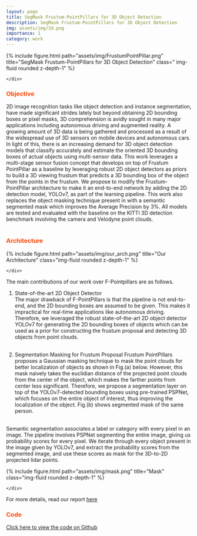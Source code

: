 ```yaml
---
layout: page
title: SegMask Frustum-PointPillars for 3D Object Detection
description: SegMask Frustum-PointPillars for 3D Object Detection
img: assets/img/3d.png
importance: 1
category: work
---
```


<div class="row">
    <div class="col-sm mt-3 mt-md-0">
    {% include figure.html path="assets/img/FrustumPointPillar.png" title="SegMask Frustum-PointPillars for 3D Object Detection" class=" img-fluid rounded z-depth-1" %}

    </div>

</div>

### <span style="color:#ff4703">Objective</span>

<!-- <div class="row" text-align="justify" text-justify= "inter-word"> -->

2D image recognition tasks like object detection and instance segmentation, have made significant strides lately but beyond obtaining 2D bounding boxes or pixel masks, 3D comprehension is avidly sought in many major applications including autonomous driving and augmented reality. A growing amount of 3D data is being gathered and processed as a result of the widespread use of 3D sensors on mobile devices and autonomous cars.
In light of this, there is an increasing demand for 3D object detection models that classify accurately and estimate the oriented 3D bounding boxes of actual objects using multi-sensor data. This work leverages a multi-stage sensor fusion concept that develops on top of Frustum PointPillar as a baseline by leveraging robust 2D object detectors as priors to build a 3D viewing frustum that predicts a 3D bounding box of the object from the points in the frustum.
We propose to modify the Frustum-PointPillar architecture to make it an end-to-end network by adding the 2D detection model, YOLOv7, as part of the learning pipeline. This work also replaces the object masking technique present in with a semantic segmented mask which improves the Average Precision by 3%.
All models are tested and evaluated with the baseline on the KITTI 3D detection benchmark involving the camera and Velodyne point clouds. <br /><br />

<!-- </div> -->

### <span style="color:#ff4703">Architecture</span>

<div class="row">
    <div class="col-sm mt-3 mt-md-0">
        {% include figure.html path="assets/img/our_arch.png" title="Our Architecture" class="img-fluid rounded z-depth-1" %}

    </div>

</div>
<div class="row justify-content-sm-center">

The main contributions of our work over F-Pointpillars are as follows.

1. State-of-the-art 2D Object Detector <br />
   The major drawback of F-PointPillars is that the pipeline is not end-to-end, and the 2D bounding boxes are assumed to be given. This makes it impractical for real-time applications like autonomous driving. Therefore, we leveraged the robust state-of-the-art 2D object detector YOLOv7 for generating the 2D bounding boxes of objects which can be used as a prior for constructing the frustum proposal and detecting 3D objects from point clouds.<br /><br />

2. Segmentation Masking for Frustum Proposal
   Frustum PointPillars proposes a Gaussian masking technique to mask the point clouds for better localization of objects as shown in Fig.(a) below. However, this mask naively takes the euclidian distance of the projected point clouds from the center of the object, which makes the farther points from center less significant. Therefore, we propose a segmentation layer on top of the YOLOv7-detected bounding boxes using pre-trained PSPNet, which focuses on the entire object of interest, thus improving the localization of the object. Fig.(b) shows segmented mask of the same person. <br /><br />

Semantic segmentation associates a label or category with every pixel in an image. The pipeline involves PSPNet segmenting the entire image, giving us probability scores for every pixel. We iterate through every object present in the image given by YOLOv7, and extract the probability scores from the segmented image, and use these scores as mask for the 3D-to-2D projected lidar points.

</div>
<div class="row">
    <div class="col-sm mt-3 mt-md-0">
        {% include figure.html path="assets/img/mask.png" title="Mask" class="img-fluid rounded z-depth-1" %}

    </div>

</div>

For more details, read our report [here](https://drive.google.com/file/d/1KLv457e_vkcNQ700JmX1KLAumDq6jrzX/view?usp=sharing)

### <span style="color:#ff4703">Code</span>

[Click here to view the code on Github](https://github.com/vigneshr2306/SegMask-Frustum-PointPillar)
